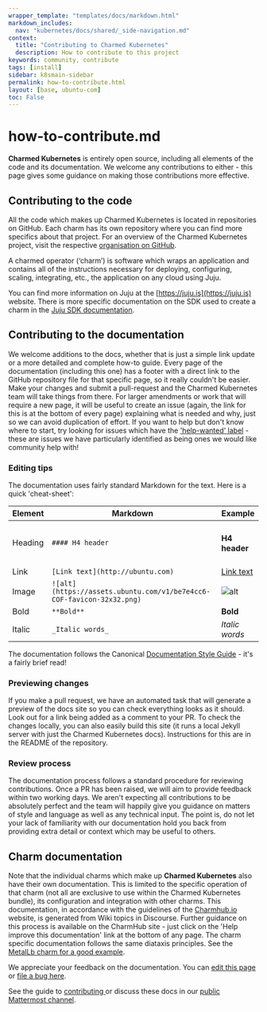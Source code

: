 ```yaml
---
wrapper_template: "templates/docs/markdown.html"
markdown_includes:
  nav: "kubernetes/docs/shared/_side-navigation.md"
context:
  title: "Contributing to Charmed Kubernetes"
  description: How to contribute to this project
keywords: community, contribute
tags: [install]
sidebar: k8smain-sidebar
permalink: how-to-contribute.html
layout: [base, ubuntu-com]
toc: False
---
```

# how-to-contribute.md


**Charmed Kubernetes** is entirely open source, including all elements of the code and its documentation. We welcome any contributions to either - this page gives some guidance on making those contributions more effective.

## Contributing to the code

All the code which makes up Charmed Kubernetes is located in repositories on GitHub. Each charm has its own repository where you can find more specifics about that project.
For an overview of the Charmed Kubernetes project, visit the respective [organisation on GitHub](https://github.com/charmed-kubernetes). 

A charmed operator (‘charm’) is software which wraps an application and contains all of the instructions necessary for deploying, configuring, scaling, integrating, etc., the application on any cloud using Juju.

You can find more information on Juju at the [https://juju.is](https://juju.is) website.
There is more specific documentation on the SDK used to create a charm in the [Juju SDK documentation](https://juju.is/docs/sdk).

## Contributing to the documentation

We welcome additions to the docs, whether that is just a simple link update or a more detailed and complete how-to guide.
Every page of the documentation (including this one) has a footer with a direct link to the GitHub repository file for that specific page, so it really couldn't be easier. Make your changes and submit a pull-request and the Charmed Kubernetes team will take things from there.
For larger amendments or work that will require a new page, it will be useful to create an issue (again, the link for this is at the bottom of every page) explaining what is needed and why, just so we can avoid duplication of effort.
If you want to help but don't know where to start, try looking for issues which have the ['help-wanted' label](https://github.com/charmed-kubernetes/kubernetes-docs/labels/help%20wanted) - these are issues we have particularly identified as being ones we would like community help with!

### Editing tips

The documentation uses fairly standard Markdown for the text. Here is a quick 'cheat-sheet':

| Element  | Markdown | Example  |
|--|-|--|
| Heading | `#### H4 header` | <h4>H4 header </h4> |
| Link | `[Link text](http://ubuntu.com)` | [Link text](http://ubuntu.com)|
| Image | `![alt](https://assets.ubuntu.com/v1/be7e4cc6-COF-favicon-32x32.png)` | ![alt](https://assets.ubuntu.com/v1/be7e4cc6-COF-favicon-32x32.png) |
| Bold | `**Bold**`| **Bold** |
| Italic | `_Italic words_`| _Italic words_|

The documentation follows the Canonical [Documentation Style Guide](https://docs.ubuntu.com/styleguide/en) - it's a fairly brief read!

### Previewing changes

If you make a pull request, we have an automated task that will generate a preview of the docs site so you can check everything looks as it should. Look out for a link being added as a comment to your PR.
To check the changes locally, you can also easily build this site (it runs a local Jekyll server with just the Charmed Kubernetes docs). Instructions for this are in the README of the repository.


### Review process

The documentation process follows a standard procedure for reviewing contributions. Once a PR has been raised, we will aim to provide feedback within two working days.
We aren't expecting all contributions to be absolutely perfect and the team will happily give you guidance on matters of style and language as well as any technical input. The point is, do not let your lack of familiarity with our documentation hold you back from providing extra detail or context which may be useful to others.


## Charm documentation

Note that the individual charms which make up **Charmed Kubernetes** also have their own documentation. This is limited to the specific operation of that charm (not all are exclusive to use within the Charmed Kubernetes bundle), its configuration and integration with other charms.
This documentation, in accordance with the guidelines of the [Charmhub.io](https://charmhub.io) website, is generated from Wiki topics in Discourse. Further guidance on this process is available on the CharmHub site - just click on the 'Help improve this documentation' link at the bottom of any page.
The charm specific documentation follows the same diataxis principles. See the [MetalLb charm for a good example](https://charmhub.io/metallb).


<!-- FEEDBACK -->
<div class="p-notification--information">
  <div class="p-notification__content">
    <p class="p-notification__message">We appreciate your feedback on the documentation. You can
    <a href="https://github.com/charmed-kubernetes/kubernetes-docs/edit/main/pages/k8s/how-to-contribute.md" >edit this page</a>
    or
    <a href="https://github.com/charmed-kubernetes/kubernetes-docs/issues/new">file a bug here</a>.</p>
    <p>See the guide to <a href="/kubernetes/docs/how-to-contribute"> contributing </a> or discuss these docs in our <a href="https://chat.charmhub.io/charmhub/channels/kubernetes"> public Mattermost channel</a>.</p>
  </div>
</div>